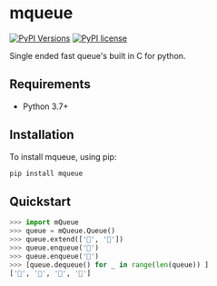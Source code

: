 # mqueue

[![PyPI Versions](https://img.shields.io/badge/python-3.7%2B-blue)]()
[![PyPI license](https://img.shields.io/badge/license-MIT-%23373737)]()

Single ended fast queue's built in C for python.

## Requirements

- Python 3.7+

## Installation

To install mqueue, using pip:

```bash
pip install mqueue
```

## Quickstart

```py
>>> import mQueue
>>> queue = mQueue.Queue()
>>> queue.extend(['🚒', '🛴'])
>>> queue.enqueue('🚅')
>>> queue.enqueue('🚗')
>>> [queue.dequeue() for _ in range(len(queue)) ]
['🚒', '🛴', '🚅', '🚗']
```
